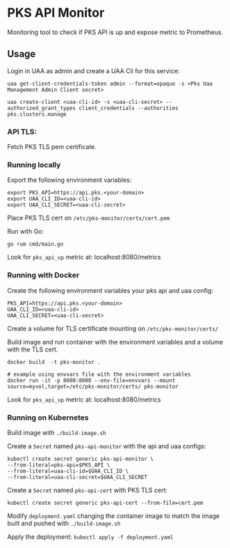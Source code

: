 # PKS API Monitor

Monitoring tool to check if PKS API is up and expose metric to Prometheus.

## Usage

Login in UAA as admin and create a UAA Cli for this service:
```shell script
uaa get-client-credentials-token admin --format=opaque -s <Pks Uaa Management Admin Client secret>

uaa create-client <uaa-cli-id> -s <uaa-cli-secret> --authorized_grant_types client_credentials --authorities pks.clusters.manage
```

### API TLS:
Fetch PKS TLS pem certificate.

### Running locally
 
Export the following environment variables:
```shell script
export PKS_API=https://api.pks.<your-domain>
export UAA_CLI_ID=<uaa-cli-id>
export UAA_CLI_SECRET=<uaa-cli-secret>
```

Place PKS TLS cert on `/etc/pks-monitor/certs/cert.pem`

Run with Go:
```shell script
go rum cmd/main.go
```

Look for `pks_api_up` metric at: localhost:8080/metrics
 
### Running with Docker
Create the following environment variables your pks api and uaa config:

```shell script
PKS_API=https://api.pks.<your-domain>
UAA_CLI_ID=<uaa-cli-id>
UAA_CLI_SECRET=<uaa-cli-secret>
```

Create a volume for TLS certificate mounting on `/etc/pks-monitor/certs/`

Build image and run container with the environment variables and a volume with the TLS cert.

```shell script
docker build  -t pks-monitor .

# example using envvars file with the environment variables
docker run -it -p 8080:8080 --env-file=envvars --mount source=myvol,target=/etc/pks-monitor/certs/ pks-monitor
```

Look for `pks_api_up` metric at: localhost:8080/metrics

### Running on Kubernetes

Build image with `./build-image.sh`

Create a `Secret` named `pks-api-monitor` with the api and uaa configs:
```shell script
kubectl create secret generic pks-api-monitor \
--from-literal=pks-api=$PKS_API \
--from-literal=uaa-cli-id=$UAA_CLI_ID \
--from-literal=uaa-cli-secret=$UAA_CLI_SECRET
```

Create a `Secret` named `pks-api-cert` with PKS TLS cert:
```shell script
kubectl create secret generic pks-api-cert --from-file=cert.pem
```

Modify `deployment.yaml` changing the container image to match the image built and pushed with `./build-image.sh`

Apply the deployment: `kubectl apply -f deployment.yaml`